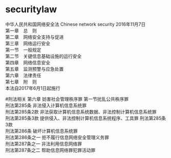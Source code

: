# securitylaw
中华人民共和国网络安全法 Chinese  network  security  2016年11月7日<br/>
第一章　总　则 <br/>
第二章　网络安全支持与促进<br/>
第三章　网络运行安全<br/>
第一节　一般规定<br/>
第二节　关键信息基础设施的运行安全<br/>
第四章　网络信息安全<br/>
第五章　监测预警与应急处置<br/>
第六章　法律责任<br/>
第七章　附　则<br/>
本法自2017年6月1日起施行<br/>

#刑法相关
第六章 妨害社会管理秩序罪 第一节扰乱公共秩序罪<br/>
 刑法第285条    非法侵入计算机信息系统罪 <br/>
刑法第285条2款    非法获取计算机信息系统数据、非法控制计算机信息系统罪  <br/>
 刑法第285条3款    提供侵入、非法控制计算机信息系统程序、工具罪 刑法第285条3款<br/>
刑法第286条    破坏计算机信息系统罪   <br/>
刑法第286条之一    拒不履行信息网络安全管理义务罪  <br/>
刑法第287条之一    非法利用信息网络罪  <br/>
刑法第287条之二    帮助信息网络罪犯罪活动罪  <br/>
